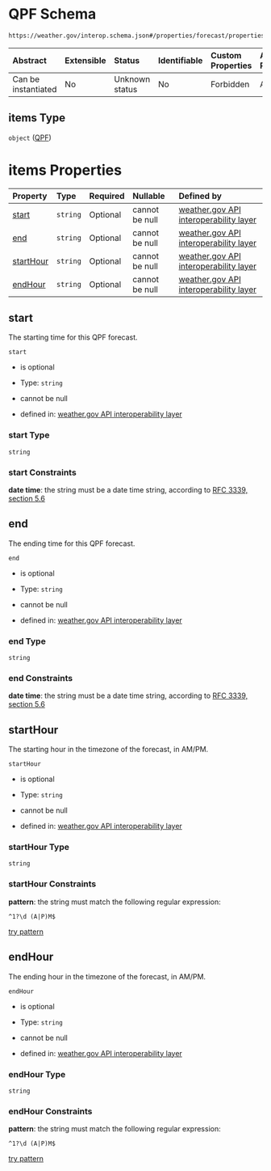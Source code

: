 # QPF Schema

```txt
https://weather.gov/interop.schema.json#/properties/forecast/properties/days/items/properties/qpf/items
```



| Abstract            | Extensible | Status         | Identifiable | Custom Properties | Additional Properties | Access Restrictions | Defined In                                                                                                 |
| :------------------ | :--------- | :------------- | :----------- | :---------------- | :-------------------- | :------------------ | :--------------------------------------------------------------------------------------------------------- |
| Can be instantiated | No         | Unknown status | No           | Forbidden         | Allowed               | none                | [interop-layer.schema.json\*](../../../api-interop-layer/interop-layer.schema.json "open original schema") |

## items Type

`object` ([QPF](interop-layer-properties-forecast-properties-list-of-daily-forecasts-daily-forecast-properties-list-of-hourly-qpfs-qpf.md))

# items Properties

| Property                | Type     | Required | Nullable       | Defined by                                                                                                                                                                                                                                                                                                              |
| :---------------------- | :------- | :------- | :------------- | :---------------------------------------------------------------------------------------------------------------------------------------------------------------------------------------------------------------------------------------------------------------------------------------------------------------------- |
| [start](#start)         | `string` | Optional | cannot be null | [weather.gov API interoperability layer](interop-layer-properties-forecast-properties-list-of-daily-forecasts-daily-forecast-properties-list-of-hourly-qpfs-qpf-properties-start.md "https://weather.gov/interop.schema.json#/properties/forecast/properties/days/items/properties/qpf/items/properties/start")         |
| [end](#end)             | `string` | Optional | cannot be null | [weather.gov API interoperability layer](interop-layer-properties-forecast-properties-list-of-daily-forecasts-daily-forecast-properties-list-of-hourly-qpfs-qpf-properties-end.md "https://weather.gov/interop.schema.json#/properties/forecast/properties/days/items/properties/qpf/items/properties/end")             |
| [startHour](#starthour) | `string` | Optional | cannot be null | [weather.gov API interoperability layer](interop-layer-properties-forecast-properties-list-of-daily-forecasts-daily-forecast-properties-list-of-hourly-qpfs-qpf-properties-starthour.md "https://weather.gov/interop.schema.json#/properties/forecast/properties/days/items/properties/qpf/items/properties/startHour") |
| [endHour](#endhour)     | `string` | Optional | cannot be null | [weather.gov API interoperability layer](interop-layer-properties-forecast-properties-list-of-daily-forecasts-daily-forecast-properties-list-of-hourly-qpfs-qpf-properties-endhour.md "https://weather.gov/interop.schema.json#/properties/forecast/properties/days/items/properties/qpf/items/properties/endHour")     |

## start

The starting time for this QPF forecast.

`start`

* is optional

* Type: `string`

* cannot be null

* defined in: [weather.gov API interoperability layer](interop-layer-properties-forecast-properties-list-of-daily-forecasts-daily-forecast-properties-list-of-hourly-qpfs-qpf-properties-start.md "https://weather.gov/interop.schema.json#/properties/forecast/properties/days/items/properties/qpf/items/properties/start")

### start Type

`string`

### start Constraints

**date time**: the string must be a date time string, according to [RFC 3339, section 5.6](https://tools.ietf.org/html/rfc3339 "check the specification")

## end

The ending time for this QPF forecast.

`end`

* is optional

* Type: `string`

* cannot be null

* defined in: [weather.gov API interoperability layer](interop-layer-properties-forecast-properties-list-of-daily-forecasts-daily-forecast-properties-list-of-hourly-qpfs-qpf-properties-end.md "https://weather.gov/interop.schema.json#/properties/forecast/properties/days/items/properties/qpf/items/properties/end")

### end Type

`string`

### end Constraints

**date time**: the string must be a date time string, according to [RFC 3339, section 5.6](https://tools.ietf.org/html/rfc3339 "check the specification")

## startHour

The starting hour in the timezone of the forecast, in AM/PM.

`startHour`

* is optional

* Type: `string`

* cannot be null

* defined in: [weather.gov API interoperability layer](interop-layer-properties-forecast-properties-list-of-daily-forecasts-daily-forecast-properties-list-of-hourly-qpfs-qpf-properties-starthour.md "https://weather.gov/interop.schema.json#/properties/forecast/properties/days/items/properties/qpf/items/properties/startHour")

### startHour Type

`string`

### startHour Constraints

**pattern**: the string must match the following regular expression:&#x20;

```regexp
^1?\d (A|P)M$
```

[try pattern](https://regexr.com/?expression=%5E1%3F%5Cd%20\(A%7CP\)M%24 "try regular expression with regexr.com")

## endHour

The ending hour in the timezone of the forecast, in AM/PM.

`endHour`

* is optional

* Type: `string`

* cannot be null

* defined in: [weather.gov API interoperability layer](interop-layer-properties-forecast-properties-list-of-daily-forecasts-daily-forecast-properties-list-of-hourly-qpfs-qpf-properties-endhour.md "https://weather.gov/interop.schema.json#/properties/forecast/properties/days/items/properties/qpf/items/properties/endHour")

### endHour Type

`string`

### endHour Constraints

**pattern**: the string must match the following regular expression:&#x20;

```regexp
^1?\d (A|P)M$
```

[try pattern](https://regexr.com/?expression=%5E1%3F%5Cd%20\(A%7CP\)M%24 "try regular expression with regexr.com")
